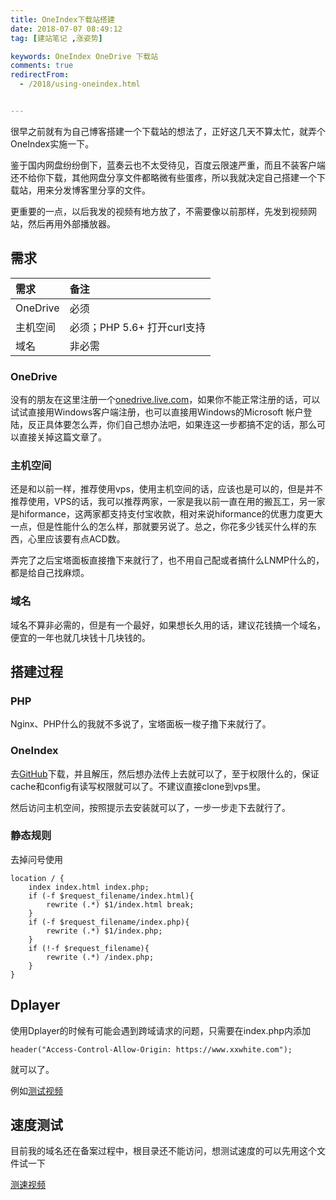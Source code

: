 ```yaml
---
title: OneIndex下载站搭建
date: 2018-07-07 08:49:12
tag: [建站笔记 ,涨姿势]

keywords: OneIndex OneDrive 下载站
comments: true
redirectFrom:
  - /2018/using-oneindex.html


---
```


很早之前就有为自己博客搭建一个下载站的想法了，正好这几天不算太忙，就弄个OneIndex实施一下。

<!-- more -->

鉴于国内网盘纷纷倒下，蓝奏云也不太受待见，百度云限速严重，而且不装客户端还不给你下载，其他网盘分享文件都略微有些蛋疼，所以我就决定自己搭建一个下载站，用来分发博客里分享的文件。

更重要的一点，以后我发的视频有地方放了，不需要像以前那样，先发到视频网站，然后再用外部播放器。

## 需求

|   需求    |  备注    |
|:-------|:--------|
|   OneDrive    |   必须  |
|   主机空间    |   必须；PHP 5.6+ 打开curl支持    |
|   域名    |   非必需 |

### OneDrive

没有的朋友在这里注册一个[onedrive.live.com](https://onedrive.live.com?invref=6d31d88d0e039653&invscr=90)，如果你不能正常注册的话，可以试试直接用Windows客户端注册，也可以直接用Windows的Microsoft 帐户登陆，反正具体要怎么弄，你们自己想办法吧，如果连这一步都搞不定的话，那么可以直接关掉这篇文章了。

### 主机空间

还是和以前一样，推荐使用vps，使用主机空间的话，应该也是可以的，但是并不推荐使用，VPS的话，我可以推荐两家，一家是我以前一直在用的搬瓦工，另一家是hiformance，这两家都支持支付宝收款，相对来说hiformance的优惠力度更大一点，但是性能什么的怎么样，那就要另说了。总之，你花多少钱买什么样的东西，心里应该要有点ACD数。

弄完了之后宝塔面板直接撸下来就行了，也不用自己配或者搞什么LNMP什么的，都是给自己找麻烦。

### 域名

域名不算非必需的，但是有一个最好，如果想长久用的话，建议花钱搞一个域名，便宜的一年也就几块钱十几块钱的。

## 搭建过程

### PHP

Nginx、PHP什么的我就不多说了，宝塔面板一梭子撸下来就行了。

### OneIndex

去[GitHub](https://github.com/donwa/oneindex)下载，并且解压，然后想办法传上去就可以了，至于权限什么的，保证cache和config有读写权限就可以了。不建议直接clone到vps里。

然后访问主机空间，按照提示去安装就可以了，一步一步走下去就行了。

### 静态规则

去掉问号使用

```
location / {
	index index.html index.php; 
	if (-f $request_filename/index.html){ 
		rewrite (.*) $1/index.html break; 
	} 
	if (-f $request_filename/index.php){ 
		rewrite (.*) $1/index.php; 
	} 
	if (!-f $request_filename){ 
		rewrite (.*) /index.php; 
	} 
}
```

## Dplayer

使用Dplayer的时候有可能会遇到跨域请求的问题，只需要在index.php内添加
```
header("Access-Control-Allow-Origin: https://www.xxwhite.com");
```
就可以了。

例如[测试视频](https://www.xxwhite.com/2017/VideoTest.html)

## 速度测试

目前我的域名还在备案过程中，根目录还不能访问，想测试速度的可以先用这个文件试一下

[测速视频](https://dl.sm9.top/Video/2018/%E6%8E%98%E5%9C%B0%E6%B1%82%E5%8D%87_x264.mp4)





